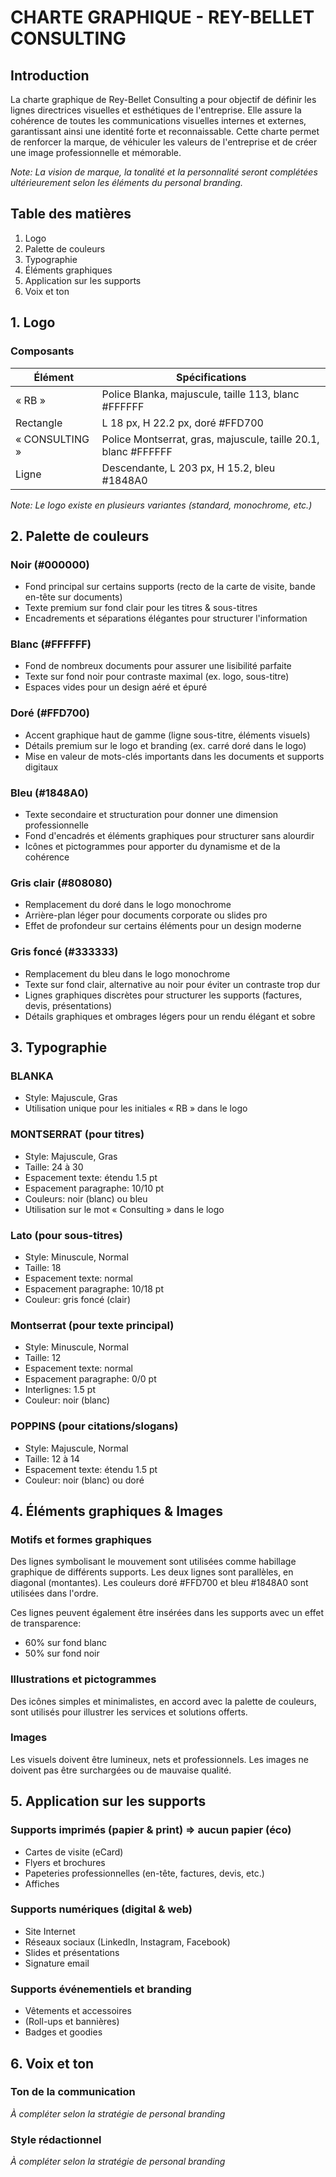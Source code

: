 # CHARTE GRAPHIQUE - REY-BELLET CONSULTING

## Introduction

La charte graphique de Rey-Bellet Consulting a pour objectif de définir les lignes directrices visuelles et esthétiques de l'entreprise. Elle assure la cohérence de toutes les communications visuelles internes et externes, garantissant ainsi une identité forte et reconnaissable. Cette charte permet de renforcer la marque, de véhiculer les valeurs de l'entreprise et de créer une image professionnelle et mémorable.

*Note: La vision de marque, la tonalité et la personnalité seront complétées ultérieurement selon les éléments du personal branding.*

## Table des matières

1. Logo
2. Palette de couleurs
3. Typographie
4. Éléments graphiques
5. Application sur les supports
6. Voix et ton

## 1. Logo

### Composants

| Élément | Spécifications |
|---------|----------------|
| « RB » | Police Blanka, majuscule, taille 113, blanc #FFFFFF |
| Rectangle | L 18 px, H 22.2 px, doré #FFD700 |
| « CONSULTING » | Police Montserrat, gras, majuscule, taille 20.1, blanc #FFFFFF |
| Ligne | Descendante, L 203 px, H 15.2, bleu #1848A0 |

*Note: Le logo existe en plusieurs variantes (standard, monochrome, etc.)*

## 2. Palette de couleurs

### Noir (#000000)
- Fond principal sur certains supports (recto de la carte de visite, bande en-tête sur documents)
- Texte premium sur fond clair pour les titres & sous-titres
- Encadrements et séparations élégantes pour structurer l'information

### Blanc (#FFFFFF)
- Fond de nombreux documents pour assurer une lisibilité parfaite
- Texte sur fond noir pour contraste maximal (ex. logo, sous-titre)
- Espaces vides pour un design aéré et épuré

### Doré (#FFD700)
- Accent graphique haut de gamme (ligne sous-titre, éléments visuels)
- Détails premium sur le logo et branding (ex. carré doré dans le logo)
- Mise en valeur de mots-clés importants dans les documents et supports digitaux

### Bleu (#1848A0)
- Texte secondaire et structuration pour donner une dimension professionnelle
- Fond d'encadrés et éléments graphiques pour structurer sans alourdir
- Icônes et pictogrammes pour apporter du dynamisme et de la cohérence

### Gris clair (#808080)
- Remplacement du doré dans le logo monochrome
- Arrière-plan léger pour documents corporate ou slides pro
- Effet de profondeur sur certains éléments pour un design moderne

### Gris foncé (#333333)
- Remplacement du bleu dans le logo monochrome
- Texte sur fond clair, alternative au noir pour éviter un contraste trop dur
- Lignes graphiques discrètes pour structurer les supports (factures, devis, présentations)
- Détails graphiques et ombrages légers pour un rendu élégant et sobre

## 3. Typographie

### BLANKA
- Style: Majuscule, Gras
- Utilisation unique pour les initiales « RB » dans le logo

### MONTSERRAT (pour titres)
- Style: Majuscule, Gras
- Taille: 24 à 30
- Espacement texte: étendu 1.5 pt
- Espacement paragraphe: 10/10 pt
- Couleurs: noir (blanc) ou bleu
- Utilisation sur le mot « Consulting » dans le logo

### Lato (pour sous-titres)
- Style: Minuscule, Normal
- Taille: 18
- Espacement texte: normal
- Espacement paragraphe: 10/18 pt
- Couleur: gris foncé (clair)

### Montserrat (pour texte principal)
- Style: Minuscule, Normal
- Taille: 12
- Espacement texte: normal
- Espacement paragraphe: 0/0 pt
- Interlignes: 1.5 pt
- Couleur: noir (blanc)

### POPPINS (pour citations/slogans)
- Style: Majuscule, Normal
- Taille: 12 à 14
- Espacement texte: étendu 1.5 pt
- Couleur: noir (blanc) ou doré

## 4. Éléments graphiques & Images

### Motifs et formes graphiques
Des lignes symbolisant le mouvement sont utilisées comme habillage graphique de différents supports. Les deux lignes sont parallèles, en diagonal (montantes). Les couleurs doré #FFD700 et bleu #1848A0 sont utilisées dans l'ordre.

Ces lignes peuvent également être insérées dans les supports avec un effet de transparence:
- 60% sur fond blanc
- 50% sur fond noir

### Illustrations et pictogrammes
Des icônes simples et minimalistes, en accord avec la palette de couleurs, sont utilisés pour illustrer les services et solutions offerts.

### Images
Les visuels doivent être lumineux, nets et professionnels. Les images ne doivent pas être surchargées ou de mauvaise qualité.

## 5. Application sur les supports

### Supports imprimés (papier & print) => aucun papier (éco)
- Cartes de visite (eCard)
- Flyers et brochures
- Papeteries professionnelles (en-tête, factures, devis, etc.)
- Affiches

### Supports numériques (digital & web)
- Site Internet
- Réseaux sociaux (LinkedIn, Instagram, Facebook)
- Slides et présentations
- Signature email

### Supports événementiels et branding
- Vêtements et accessoires
- (Roll-ups et bannières)
- Badges et goodies

## 6. Voix et ton

### Ton de la communication
*À compléter selon la stratégie de personal branding*

### Style rédactionnel
*À compléter selon la stratégie de personal branding*